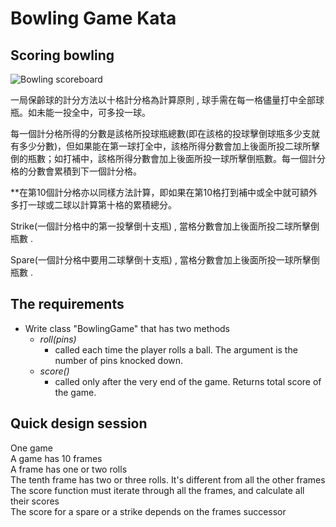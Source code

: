Bowling Game Kata
=================

[bowling-score]: http://www.wpclipart.com/recreation/sports/bowling/bowling_scoresheet_example.png "bowling score card"


## Scoring bowling

![Bowling scoreboard][bowling-score]

一局保齡球的計分方法以十格計分格為計算原則 , 球手需在每一格儘量打中全部球瓶。如未能一投全中，可多投一球。

每一個計分格所得的分數是該格所投球瓶總數(即在該格的投球擊倒球瓶多少支就有多少分數)，但如果能在第一球打全中，該格所得分數會加上後面所投二球所擊倒的瓶數；如打補中，該格所得分數會加上後面所投一球所擊倒瓶數。每一個計分格的分數會累積到下一個計分格。

**在第10個計分格亦以同樣方法計算，即如果在第10格打到補中或全中就可額外多打一球或二球以計算第十格的累積總分。

Strike(一個計分格中的第一投擊倒十支瓶) , 當格分數會加上後面所投二球所擊倒瓶數  .

Spare(一個計分格中要用二球擊倒十支瓶) , 當格分數會加上後面所投一球所擊倒瓶數  .


## The requirements

* Write class "BowlingGame" that has two methods
	- *roll(pins)*
		- called each time the player rolls a ball. The argument is the number of pins knocked down.
	- *score()*
		- called only after the very end of the game. Returns total score of the game.


## Quick design session

One game  
A game has 10 frames  
A frame has one or two rolls  
The tenth frame has two or three rolls. It's different from all the other frames  
The score function must iterate through all the frames, and calculate all their scores  
The score for a spare or a strike depends on the frames successor

